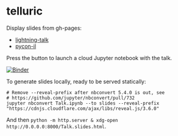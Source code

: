 # telluric

Display slides from gh-pages:

* [lightning-talk](https://amitaronovitch.github.io/telluric-talks/lightning-talk/)
* [pycon-il](https://amitaronovitch.github.io/telluric-talks/pycon-il/)

Press the button to launch a cloud Jupyter notebook with the talk.

[![Binder](http://mybinder.org/badge.svg)](http://mybinder.org/v2/gh/Juanlu001/telluric-lightning-talk/master?filepath=Talk.ipynb)

To generate slides locally, ready to be served statically:

```
# Remove --reveal-prefix after nbconvert 5.4.0 is out, see
# https://github.com/jupyter/nbconvert/pull/732
jupyter nbconvert Talk.ipynb --to slides --reveal-prefix "https://cdnjs.cloudflare.com/ajax/libs/reveal.js/3.6.0"
```

And then `python -m http.server & xdg-open http://0.0.0.0:8000/Talk.slides.html`.
